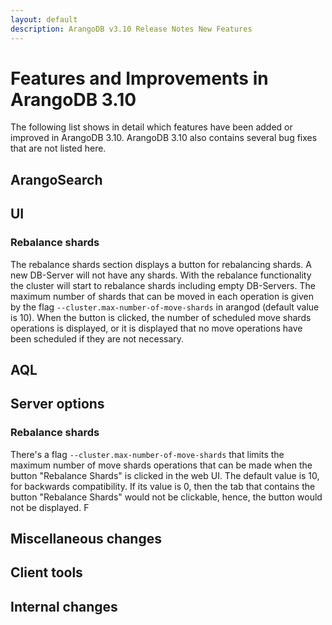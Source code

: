 ```yaml
---
layout: default
description: ArangoDB v3.10 Release Notes New Features
---
```

Features and Improvements in ArangoDB 3.10
==========================================

The following list shows in detail which features have been added or improved in
ArangoDB 3.10. ArangoDB 3.10 also contains several bug fixes that are not listed
here.

ArangoSearch
------------



UI
--

### Rebalance shards

The rebalance shards section displays a button for rebalancing shards. A new DB-Server will not have any shards. With the rebalance functionality the cluster will start to rebalance shards including empty DB-Servers. The maximum number of shards that can be 
moved in each operation is given by the flag `--cluster.max-number-of-move-shards` in arangod (default value is 10).
When the button is clicked, the number of scheduled move shards operations is displayed, or it is displayed that 
no move operations have been scheduled if they are not necessary.


AQL
---



Server options
--------------

### Rebalance shards

There's a flag `--cluster.max-number-of-move-shards` that limits the maximum number of move shards operations that can be made when the button "Rebalance Shards" is clicked in the web UI. The default value is 10, for backwards compatibility. If its value is 0, then the tab that contains the button "Rebalance Shards" would not be clickable, hence, the button would not be displayed.
F


Miscellaneous changes
---------------------



Client tools
------------



Internal changes
----------------


